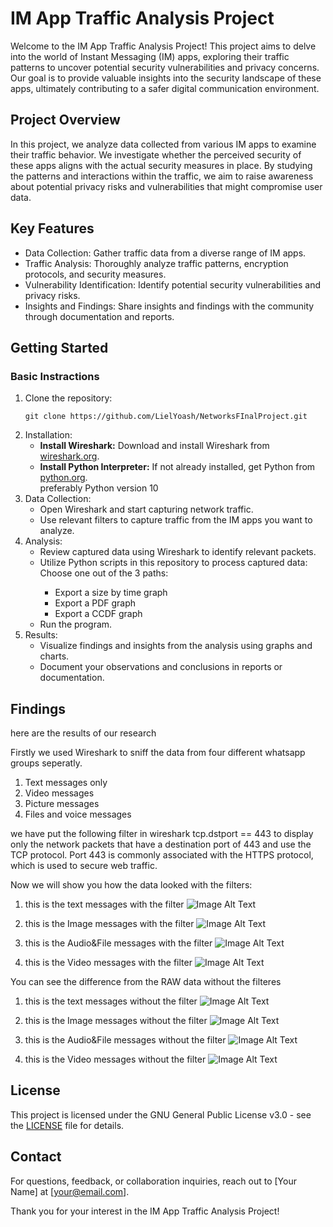 # IM App Traffic Analysis Project

Welcome to the IM App Traffic Analysis Project! This project aims to delve into the world of Instant Messaging (IM)
apps, exploring their traffic patterns to uncover potential security vulnerabilities and privacy concerns. Our goal is
to provide valuable insights into the security landscape of these apps, ultimately contributing to a safer digital
communication environment.

## Project Overview

In this project, we analyze data collected from various IM apps to examine their traffic behavior. We investigate
whether the perceived security of these apps aligns with the actual security measures in place. By studying the patterns
and interactions within the traffic, we aim to raise awareness about potential privacy risks and vulnerabilities that
might compromise user data.

## Key Features

- Data Collection: Gather traffic data from a diverse range of IM apps.
- Traffic Analysis: Thoroughly analyze traffic patterns, encryption protocols, and security measures.
- Vulnerability Identification: Identify potential security vulnerabilities and privacy risks.
- Insights and Findings: Share insights and findings with the community through documentation and reports.

## Getting Started
### Basic Instractions
<ol class="getting-started-list">
    <li>Clone the repository:
        <pre><code class="language-sh">git clone https://github.com/LielYoash/NetworksFInalProject.git</code></pre>
    </li>
    <li>Installation:
        <ul>
            <li><strong>Install Wireshark:</strong> Download and install Wireshark from <a href="https://www.wireshark.org/" target="_blank">wireshark.org</a>.</li>
            <li><strong>Install Python Interpreter:</strong> If not already installed, get Python from <a href="https://www.python.org/" target="_blank">python.org</a>.</li> preferably Python version 10
        </ul>
    </li>
<li>Data Collection:
        <ul>
            <li>Open Wireshark and start capturing network traffic.</li>
            <li>Use relevant filters to capture traffic from the IM apps you want to analyze.</li>
        </ul>
    </li>
    <li>Analysis:
        <ul>
            <li>Review captured data using Wireshark to identify relevant packets.</li>
            <li>Utilize Python scripts in this repository to process captured data:</li>
            Choose one out of the 3 paths:
                <ul>
                <li>Export a size by time graph</li>
                <li>Export a PDF graph</li>
                <li>Export a CCDF graph</li>
                </ul>
        <li>Run the program.</li>
       </ul>
    </li>
    <li>Results:
        <ul>
            <li>Visualize findings and insights from the analysis using graphs and charts.</li>
            <li>Document your observations and conclusions in reports or documentation.</li>
        </ul>
    </li>
</ol>


## Findings

here are the results of our research

Firstly we used Wireshark to sniff the data from four different whatsapp groups seperatly.
1. Text messages only
2. Video messages
3. Picture messages
4. Files and voice messages

we have put the following filter in wireshark tcp.dstport == 443 to display only the network packets that have a destination port of 443 and use the TCP protocol. Port 443 is commonly associated with the HTTPS protocol, which is used to secure web traffic.

Now we will show you how the data looked with the filters:


1. this is the text messages with the filter
![Image Alt Text](res/Time_Size_results/TextClean.png)

2. this is the Image messages with the filter
![Image Alt Text](res/Time_Size_results/ImageClean.png)

3. this is the Audio&File messages with the filter
![Image Alt Text](res/Time_Size_results/Audio&FilesClean.png)

4. this is the Video messages with the filter
![Image Alt Text](res/Time_Size_results/VideoClean.png)



You can see the difference from the RAW data without the filteres

1. this is the text messages without the filter
![Image Alt Text](res/Time_Size_results/TextRaw.png)

2. this is the Image messages without the filter
![Image Alt Text](res/Time_Size_results/ImageRaw.png)

3. this is the Audio&File messages without the filter
![Image Alt Text](res/Time_Size_results/Audio&FilesRaw.png)

4. this is the Video messages without the filter
![Image Alt Text](res/Time_Size_results/VideoRaw.png)













## License

This project is licensed under the GNU General Public License v3.0 - see the [LICENSE](LICENSE) file for details.




## Contact

For questions, feedback, or collaboration inquiries, reach out to [Your Name] at [your@email.com].

Thank you for your interest in the IM App Traffic Analysis Project!